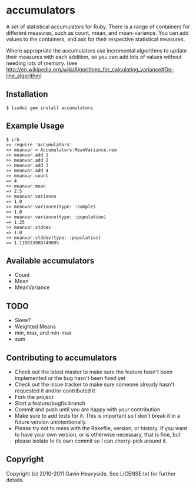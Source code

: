 accumulators
============

A set of statistical accumulators for Ruby. There is a range of containers for
different measures, such as count, mean, and mean-variance. You can add values to
the containers, and ask for their respective statistical measures. 

Where appropriate the accumulators use incremental algorithms to update their
measures with each addition, so you can add lots of values without needing lots of
memory. (see http://en.wikipedia.org/wiki/Algorithms_for_calculating_variance#On-line_algorithm)

Installation
------------
    $ [sudo] gem install accumulators

Example Usage
-------------

    $ irb
    >> require 'accumulators'
    >> meanvar = Accumulators:MeanVariance.new
    >> meanvar.add 1
    >> meanvar.add 2
    >> meanvar.add 3
    >> meanvar.add 4
    >> meanvar.count
    => 4
    >> meanvar.mean
    => 2.5
    >> meanvar.variance
    => 1.0
    >> meanvar.variance(type: :sample)
    => 1.0
    >> meanvar.variance(type: :population)
    => 1.25
    >> meanvar.stddev
    => 1.0
    >> meanvar.stddev(type: :population)
    => 1.118033988749895

Available accumulators
----------------------

* Count
* Mean
* MeanVariance

TODO
----

* Skew?
* Weighted Means
* min, max, and min-max
* sum

Contributing to accumulators
----------------------------
 
* Check out the latest master to make sure the feature hasn't been implemented or the bug hasn't been fixed yet
* Check out the issue tracker to make sure someone already hasn't requested it and/or contributed it
* Fork the project
* Start a feature/bugfix branch
* Commit and push until you are happy with your contribution
* Make sure to add tests for it. This is important so I don't break it in a future version unintentionally.
* Please try not to mess with the Rakefile, version, or history. If you want to have your own version, or is otherwise necessary, that is fine, but please isolate to its own commit so I can cherry-pick around it.

Copyright
---------

Copyright (c) 2010-2011 Gavin Heavyside. See LICENSE.txt for
further details.

